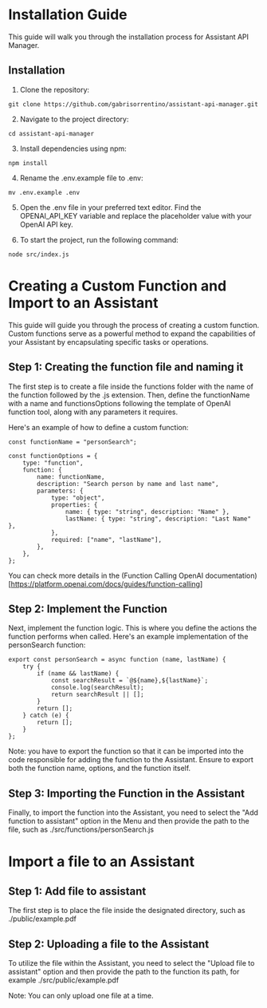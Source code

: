 # Installation Guide

This guide will walk you through the installation process for Assistant API Manager.

## Installation

1. Clone the repository:
```
git clone https://github.com/gabrisorrentino/assistant-api-manager.git
```

2. Navigate to the project directory:
```
cd assistant-api-manager
```

3. Install dependencies using npm:
```
npm install
```

4. Rename the .env.example file to .env:
```
mv .env.example .env
```

5. Open the .env file in your preferred text editor.
Find the OPENAI_API_KEY variable and replace the placeholder value with your OpenAI API key.

6. To start the project, run the following command:
```
node src/index.js
```

# Creating a Custom Function and Import to an Assistant

This guide will guide you through the process of creating a custom function. Custom functions serve as a powerful method to expand the capabilities of your Assistant by encapsulating specific tasks or operations.

## Step 1: Creating the function file and naming it

The first step is to create a file inside the functions folder with the name of the function followed by the .js extension. Then, define the functionName with a name and functionsOptions following the template of OpenAI function tool, along with any parameters it requires.

Here's an example of how to define a custom function:
```
const functionName = "personSearch";

const functionOptions = {
    type: "function",
    function: {
        name: functionName,
        description: "Search person by name and last name",
        parameters: {
            type: "object",
            properties: {
                name: { type: "string", description: "Name" },
                lastName: { type: "string", description: "Last Name" },
            },
            required: ["name", "lastName"],
        },
    },
};
```

You can check more details in the (Function Calling OpenAI documentation)[https://platform.openai.com/docs/guides/function-calling]

## Step 2: Implement the Function

Next, implement the function logic. This is where you define the actions the function performs when called. Here's an example implementation of the personSearch function:

```
export const personSearch = async function (name, lastName) {
    try {
        if (name && lastName) {
            const searchResult = `@${name},${lastName}`;
            console.log(searchResult);
            return searchResult || [];
        }
        return [];
    } catch (e) {
        return [];
    }
};
```

Note: you have to export the function so that it can be imported into the code responsible for adding the function to the Assistant. Ensure to export both the function name, options, and the function itself.

## Step 3: Importing the Function in the Assistant
Finally, to import the function into the Assistant, you need to select the "Add function to assistant" option in the Menu and then provide the path to the file, such as ./src/functions/personSearch.js

# Import a file to an Assistant

## Step 1: Add file to assistant

The first step is to place the file inside the designated directory, such as ./public/example.pdf

## Step 2: Uploading a file to the Assistant

To utilize the file within the Assistant, you need to select the "Upload file to assistant" option and then provide the path to the function its path, for example ./src/public/example.pdf

Note: You can only upload one file at a time.
